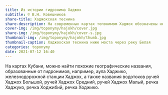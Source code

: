 ```yaml
---
title: Из истории гидронима Хаджох
subtitle: © В.Н. Ковешников
share-title: Хаджохская теснина
share-description: На современных картах топонимом Хаджох обозначены несколько географических объектов
cover-img: /img/toponymy/hajokh/cover.jpg
share-img: /img/toponymy/hajokh/cover-s.jpg
thumbnail-img: /img/toponymy/hajokh/thumb.jpg
thumbnail-caption: Хаджохская теснина ниже моста через реку Белая
categories: toponymy
date: 2021-07-12 16:40
---
```

На картах Кубани, можно найти похожие географические названия, образованные от гидронимов, например, аула Хаджико, железнодорожной станции Хаджох, а также названия водотоков ручей Хаджох Большой, ручей Хаджох Средний, ручей Хаджох Малый, речка Хаджуко, речка Ходжибий, речка Ходжико.
